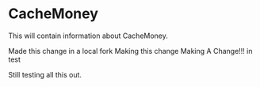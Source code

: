 # CacheMoney

This will contain information about CacheMoney.

Made this change in a local fork
Making this change
Making A Change!!! in test

Still testing all this out. 
